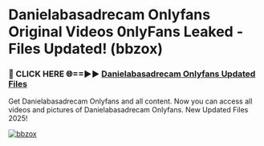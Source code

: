 # Danielabasadrecam Onlyfans Original Videos 0nlyFans Leaked - Files Updated! (bbzox)

<h3>🔴 CLICK HERE 🌐==►► <a href="https://tinyurl.com/ehrbuxhb" rel="nofollow">Danielabasadrecam Onlyfans Updated Files</a></h3>

Get Danielabasadrecam Onlyfans and all content. Now you can access all videos and pictures of Danielabasadrecam Onlyfans. New Updated Files 2025!

[![bbzox](https://i.imgur.com/lVYEuWS.gif)](https://tinyurl.com/ehrbuxhb)
